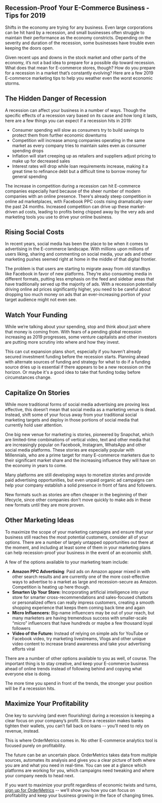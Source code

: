 <h2 class="section-title" id="intro">Recession-Proof Your E-Commerce Business - Tips for 2019</h2>
<div class="section-block">

Shifts in the economy are trying for any business. Even large corporations can be hit hard by a recession, and small businesses often struggle to maintain their performance as the economy constricts. Depending on the severity and duration of the recession, some businesses have trouble even keeping the doors open.

Given recent ups and downs in the stock market and other parts of the economy, it’s not a bad idea to prepare for a possible dip toward recession. What does that mean for E-commerce stores, though? 
How do you prepare for a recession in a market that’s constantly evolving? Here are a few 2019 E-commerce marketing tips to help you weather even the worst economic storms.

</div>
<h2 class="section-title">The Hidden Danger of Recession</h2>
<div class="section-block" id="danger">

A recession can affect your business in a number of ways. Though the specific effects of a recession vary based on its cause and how long it lasts, here are a few things you can expect if a recession hits in 2019:

* Consumer spending will slow as consumers try to build savings to protect them from further economic downturns
* Competition will increase among companies operating in the same market as every company tries to maintain sales even as consumer spending drops
* Inflation will start creeping up as retailers and suppliers adjust pricing to make up for decreased sales
* Interest rates will drop while loan requirements increase, making it a great time to refinance debt but a difficult time to borrow money for general spending

The increase in competition during a recession can hit E-commerce companies especially hard because of the sheer number of modern companies with an online presence. There's already steep competition in online ad marketplaces, with Facebook PPC costs rising dramatically over the past 24 months.  Increased competition can drive up these market-driven ad costs, leading to profits being chipped away by the very ads and marketing tools you use to drive your online business.

</div>
<h2 class="section-title">Rising Social Costs</h2>
<div class="section-block" id="rising-cost">

In recent years, social media has been the place to be when it comes to advertising in the E-commerce landscape. With millions upon millions of users liking, sharing and commenting on social media, your ads and other marketing pushes seemed right at home in the middle of that digital frontier.

The problem is that users are starting to migrate away from old standbys like Facebook in favor of new platforms. They’re also consuming media in different formats, putting less emphasis on the feed and sidebar areas that have traditionally served up the majority of ads. With a recession potentially driving online ad prices significantly higher, you need to be careful about dropping too much money on ads that an ever-increasing portion of your target audience might not even see.

</div>
<h2 class="section-title">Watch Your Funding</h2>
<div class="section-block" id="funding">

While we’re talking about your spending, stop and think about just where that money is coming from. With fears of a pending global recession increasing as 2019 progresses, some venture capitalists and other investors are putting more scrutiny into where and how they invest. 

This can cut expansion plans short, especially if you haven’t already secured investment funding before the recession starts. Planning ahead with alternate sources of funding and strategy for what to do if a funding source dries up is essential if there appears to be a new recession on the horizon. 
Or maybe it's a good idea to take that funding today before circumstances change. 


</div>
<h2 class="section-title">Capitalize On Stories</h2>
<div class="section-block" id="stories">

While more traditional forms of social media advertising are proving less effective, this doesn’t mean that social media as a marketing venue is dead. Instead, shift some of your focus away from your traditional social marketing targets and deploy in those portions of social media that currently hold user attention.

One big new venue for marketing is stories, pioneered by Snapchat, which are limited-time combinations of vertical video, text and other media that are increasingly popular on Facebook, Instagram, WhatsApp and other social media platforms. These stories are especially popular with Millennials, who are a prime target for many E-commerce marketers due to their significant market share and the increasing influence they will have on the economy in years to come. 

Many platforms are still developing ways to monetize stories and provide paid advertising opportunities, but even unpaid organic ad campaigns can help your company establish a solid presence in front of fans and followers. 

New formats such as stories are often cheaper in the beginning of their lifecycle, since other companies don't move quickly to make ads in these new formats until they are more proven. 

</div>
<h2 class="section-title">Other Marketing Ideas</h2>
<div class="section-block" id="other">

To maximize the scope of your marketing campaigns and ensure that your business still reaches the most potential customers, consider all of your options. There are a number of largely untapped opportunities out there at the moment, and including at least some of them in your marketing plans can help recession-proof your business in the event of an economic shift. 

A few of the options available to your marketing team include:

* **Amazon PPC Advertising**: Paid ads on Amazon appear mixed in with other search results and are currently one of the more cost-effective ways to advertise to a market as large and recession-secure as Amazon. Competition is heating up here though. 
* **Smarten Up Your Store:** Incorporating artificial intelligence into your store for smarter cross-recommendations and sales-focused chatbots or personalized offers can really impress customers, creating a smooth shopping experience that keeps them coming back time and again
* **Micro Influencers:** Big-name influencers may be out of your reach, but many marketers are having tremendous success with smaller-scale “micro” influencers that have hundreds or maybe a few thousand loyal followers
* **Video of the Future:** Instead of relying on simple ads for YouTube or Facebook video, try marketing livestreams, Vlogs and other unique video content to increase brand awareness and take your advertising efforts viral

There are a number of other options available to you as well, of course. The important thing is to stay creative, and keep your E-commerce business ahead of online trends instead of following behind and copying what everyone else is doing. 

The more time you spend in front of the trends, the stronger your position will be if a recession hits.

</div>
<h2 class="section-title">Maximize Your Profitability</h2>
<div class="section-block" id="maximize">

One key to surviving (and even flourishing) during a recession is keeping a clear focus on your company’s profit. Since a recession makes banks tighten their wallets, you can’t fall back on loans -- you’ll need to rely on revenue, instead.

This is where OrderMetrics comes in. No other E-commerce analytics tool is focused purely on profitability. 

The future can be an uncertain place. OrderMetrics takes data from multiple sources, automates its analysis and gives you a clear picture of both where you are and what you need in real-time. You can see at a glance which platforms are working for you, which campaigns need tweaking and where your company needs to head next. 

If you want to maximize your profit regardless of economic twists and turns, [sign up for OrderMetrics](https://app.ordermetrics.io/begin) -- we’ll show you how you can focus on profitability and keep your business growing in the face of changing times.
